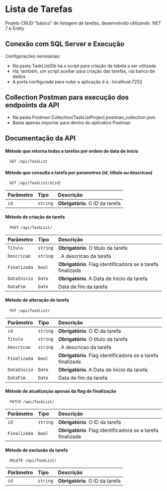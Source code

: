 
# Lista de Tarefas

Projeto CRUD "básico" de listagem de tarefas, desenvolvido utilizando .NET 7 e Entity 




## Conexão com SQL Server e Execução

Configurações necesárias:

 - Na pasta TaskList/Db há o script para criação da tabela a ser utilizada
 - Há, também, um script auxiliar para criação das tarefas, via banco de dados
 - A porta configurada para rodar a aplicação é a : localhost:7252



## Collection Postman para execução dos endpoints da API

 - Na pasta Postman Collection/TaskListProject.postman_collection.json
 - Basta apenas importar para dentro do aplicatico Postman

## Documentação da API

####  Método que retorna todas a tarefas por ordem de data de inicio

```http
  GET /api/TaskList
```


#### Método que consulta a tarefa por parametros (id, tittulo ou descricao)

```http
  GET /api/TaskList/${id}
```

| Parâmetro   | Tipo       | Descrição                                   |
| :---------- | :--------- | :------------------------------------------ |
| `id`      | `string` | **Obrigatório**. O ID da tarefa |


#### Método de criação de tarefa 

```http
  POST /api/TaskList/
```

| Parâmetro   | Tipo       | Descrição                                   |
| :---------- | :--------- | :------------------------------------------ |
| `Titulo`      | `string` | **Obrigatório**. O titulo da tarefa |
| `Descricao`      | `string` |. A descricao da tarefa |
| `Finalizada`      | `bool` | **Obrigatório**. Flag identificadora se a tarefa finalizada|
| `DataInicio`      | `Date` | **Obrigatório**. A Data de Inicio da tarefa |
| `DataFim`      | `Date` | Data de fim da tarefa |


#### Método de alteração de tarefa 

```http
  PUT /api/TaskList/
```

| Parâmetro   | Tipo       | Descrição                                   |
| :---------- | :--------- | :------------------------------------------ |
| `id`      | `string` | **Obrigatório**. O ID da tarefa |
| `Titulo`      | `string` | **Obrigatório**. O titulo da tarefa |
| `Descricao`      | `string` |. A descricao da tarefa |
| `Finalizada`      | `bool` | **Obrigatório**. Flag identificadora se a tarefa finalizada|
| `DataInicio`      | `Date` | **Obrigatório**. A Data de Inicio da tarefa |
| `DataFim`      | `Date` | Data de fim da tarefa |


#### Método de atualização apenas da flag de finalização 

```http
  PATCH /api/TaskList/
```

| Parâmetro   | Tipo       | Descrição                                   |
| :---------- | :--------- | :------------------------------------------ |
| `id`      | `string` | **Obrigatório**. O ID da tarefa | 
| `Finalizada`      | `bool` | **Obrigatório**. Flag identificadora se a tarefa finalizada| 



#### Método de exclusão da tarefa

```http
  DELETE /api/TaskList/
```

| Parâmetro   | Tipo       | Descrição                                   |
| :---------- | :--------- | :------------------------------------------ |
| `id`      | `string` | **Obrigatório**. O ID da tarefa | 

